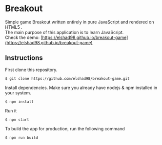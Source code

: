 # Breakout

Simple game Breakout written entirely in pure JavaScript and rendered on HTML5 <canvas>.   
The main purpose of this application is to learn JavaScript.     
Check the demo: [https://elshad98.github.io/breakout-game](https://elshad98.github.io/breakout-game)    

## Instructions

First clone this repository.    
```
$ git clone https://github.com/elshad98/breakout-game.git
```  
Install dependencies. Make sure you already have nodejs & npm installed in your system.  
```
$ npm install
```  
Run it
```
$ npm start
```  
To build the app for production, run the following command  
```
$ npm run build
```  
